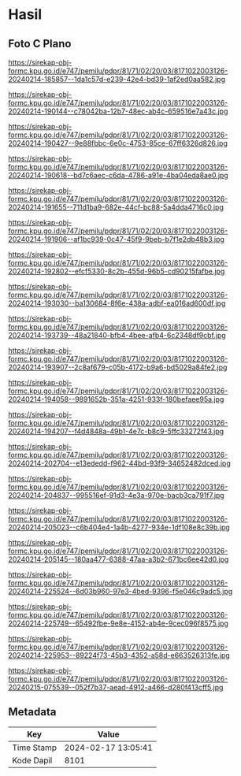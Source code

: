 # Hasil

## Foto C Plano

https://sirekap-obj-formc.kpu.go.id/e747/pemilu/pdpr/81/71/02/20/03/8171022003126-20240214-185857--1da1c57d-e239-42e4-bd39-1af2ed0aa582.jpg

https://sirekap-obj-formc.kpu.go.id/e747/pemilu/pdpr/81/71/02/20/03/8171022003126-20240214-190144--c78042ba-12b7-48ec-ab4c-659516e7a43c.jpg

https://sirekap-obj-formc.kpu.go.id/e747/pemilu/pdpr/81/71/02/20/03/8171022003126-20240214-190427--9e88fbbc-6e0c-4753-85ce-67ff6326d826.jpg

https://sirekap-obj-formc.kpu.go.id/e747/pemilu/pdpr/81/71/02/20/03/8171022003126-20240214-190618--bd7c6aec-c6da-4786-a91e-4ba04eda8ae0.jpg

https://sirekap-obj-formc.kpu.go.id/e747/pemilu/pdpr/81/71/02/20/03/8171022003126-20240214-191655--711d1ba9-682e-44cf-bc88-5a4dda4716c0.jpg

https://sirekap-obj-formc.kpu.go.id/e747/pemilu/pdpr/81/71/02/20/03/8171022003126-20240214-191906--af1bc939-0c47-45f9-9beb-b7f1e2db48b3.jpg

https://sirekap-obj-formc.kpu.go.id/e747/pemilu/pdpr/81/71/02/20/03/8171022003126-20240214-192802--efcf5330-8c2b-455d-96b5-cd90215fafbe.jpg

https://sirekap-obj-formc.kpu.go.id/e747/pemilu/pdpr/81/71/02/20/03/8171022003126-20240214-193030--ba130684-8f6e-438a-adbf-ea016ad600df.jpg

https://sirekap-obj-formc.kpu.go.id/e747/pemilu/pdpr/81/71/02/20/03/8171022003126-20240214-193739--48a21840-bfb4-4bee-afb4-6c2348df9cbf.jpg

https://sirekap-obj-formc.kpu.go.id/e747/pemilu/pdpr/81/71/02/20/03/8171022003126-20240214-193907--2c8af679-c05b-4172-b9a6-bd5029a84fe2.jpg

https://sirekap-obj-formc.kpu.go.id/e747/pemilu/pdpr/81/71/02/20/03/8171022003126-20240214-194058--9891652b-351a-4251-933f-180befaee95a.jpg

https://sirekap-obj-formc.kpu.go.id/e747/pemilu/pdpr/81/71/02/20/03/8171022003126-20240214-194207--f4d4848a-49b1-4e7c-b8c9-5ffc33272f43.jpg

https://sirekap-obj-formc.kpu.go.id/e747/pemilu/pdpr/81/71/02/20/03/8171022003126-20240214-202704--e13ededd-f962-44bd-93f9-34652482dced.jpg

https://sirekap-obj-formc.kpu.go.id/e747/pemilu/pdpr/81/71/02/20/03/8171022003126-20240214-204837--995516ef-91d3-4e3a-970e-bacb3ca791f7.jpg

https://sirekap-obj-formc.kpu.go.id/e747/pemilu/pdpr/81/71/02/20/03/8171022003126-20240214-205023--c6b404e4-1a4b-4277-934e-1df108e8c39b.jpg

https://sirekap-obj-formc.kpu.go.id/e747/pemilu/pdpr/81/71/02/20/03/8171022003126-20240214-205145--180aa477-6388-47aa-a3b2-671bc6ee42d0.jpg

https://sirekap-obj-formc.kpu.go.id/e747/pemilu/pdpr/81/71/02/20/03/8171022003126-20240214-225524--6d03b960-97e3-4bed-9396-f5e046c9adc5.jpg

https://sirekap-obj-formc.kpu.go.id/e747/pemilu/pdpr/81/71/02/20/03/8171022003126-20240214-225749--65492fbe-9e8e-4152-ab4e-9cec096f8575.jpg

https://sirekap-obj-formc.kpu.go.id/e747/pemilu/pdpr/81/71/02/20/03/8171022003126-20240214-225953--89224f73-45b3-4352-a58d-e663526313fe.jpg

https://sirekap-obj-formc.kpu.go.id/e747/pemilu/pdpr/81/71/02/20/03/8171022003126-20240215-075539--052f7b37-aead-4912-a466-d280f413cff5.jpg


## Metadata

| Key        | Value               |
| ---------- | ------------------- |
| Time Stamp | 2024-02-17 13:05:41 |
| Kode Dapil | 8101                |



